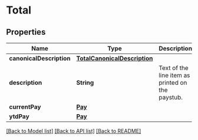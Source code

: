 # Total

## Properties
Name | Type | Description | Notes
------------ | ------------- | ------------- | -------------
**canonicalDescription** | [**TotalCanonicalDescription**](TotalCanonicalDescription.md) |  | [optional] 
**description** | **String** | Text of the line item as printed on the paystub. | [optional] 
**currentPay** | [**Pay**](Pay.md) |  | [optional] 
**ytdPay** | [**Pay**](Pay.md) |  | [optional] 

[[Back to Model list]](../README.md#documentation-for-models) [[Back to API list]](../README.md#documentation-for-api-endpoints) [[Back to README]](../README.md)


